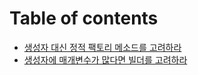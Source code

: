 # Table of contents

* [생성자 대신 정적 팩토리 메소드를 고려하라](README.md)
* [생성자에 매개변수가 많다면 빌더를 고려하라](BUILDER.md)
